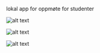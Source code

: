 <p>lokal app for oppmøte for studenter

![alt text](https://i.imgur.com/HluMyhT.png)

![alt text](https://i.imgur.com/lmnwouF.png)

![alt text](https://i.imgur.com/xDWpbH4.png)



</p>
